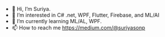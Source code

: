 - 👋 Hi, I’m Suriya.
- 👀 I’m interested in C# .net, WPF, Flutter, Firebase, and ML/AI
- 🌱 I’m currently learning ML/AL, WPF.
- 📫 How to reach me https://medium.com/@suriyasonp

<!---
suriyasonp/suriyasonp is a ✨ special ✨ repository because its `README.md` (this file) appears on your GitHub profile.
You can click the Preview link to take a look at your changes.
--->
